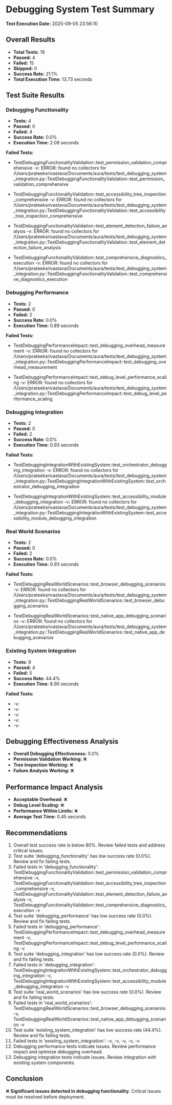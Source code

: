 # Debugging System Test Summary

**Test Execution Date:** 2025-09-05 23:56:10

## Overall Results

- **Total Tests:** 19
- **Passed:** 4
- **Failed:** 15
- **Skipped:** 0
- **Success Rate:** 21.1%
- **Total Execution Time:** 13.73 seconds

## Test Suite Results

### Debugging Functionality

- **Tests:** 4
- **Passed:** 0
- **Failed:** 4
- **Success Rate:** 0.0%
- **Execution Time:** 2.08 seconds

**Failed Tests:**
- TestDebuggingFunctionalityValidation::test_permission_validation_comprehensive -v: ERROR: found no collectors for /Users/prateeksrivastava/Documents/aura/tests/test_debugging_system_integration.py::TestDebuggingFunctionalityValidation::test_permission_validation_comprehensive


- TestDebuggingFunctionalityValidation::test_accessibility_tree_inspection_comprehensive -v: ERROR: found no collectors for /Users/prateeksrivastava/Documents/aura/tests/test_debugging_system_integration.py::TestDebuggingFunctionalityValidation::test_accessibility_tree_inspection_comprehensive


- TestDebuggingFunctionalityValidation::test_element_detection_failure_analysis -v: ERROR: found no collectors for /Users/prateeksrivastava/Documents/aura/tests/test_debugging_system_integration.py::TestDebuggingFunctionalityValidation::test_element_detection_failure_analysis


- TestDebuggingFunctionalityValidation::test_comprehensive_diagnostics_execution -v: ERROR: found no collectors for /Users/prateeksrivastava/Documents/aura/tests/test_debugging_system_integration.py::TestDebuggingFunctionalityValidation::test_comprehensive_diagnostics_execution



### Debugging Performance

- **Tests:** 2
- **Passed:** 0
- **Failed:** 2
- **Success Rate:** 0.0%
- **Execution Time:** 0.89 seconds

**Failed Tests:**
- TestDebuggingPerformanceImpact::test_debugging_overhead_measurement -v: ERROR: found no collectors for /Users/prateeksrivastava/Documents/aura/tests/test_debugging_system_integration.py::TestDebuggingPerformanceImpact::test_debugging_overhead_measurement


- TestDebuggingPerformanceImpact::test_debug_level_performance_scaling -v: ERROR: found no collectors for /Users/prateeksrivastava/Documents/aura/tests/test_debugging_system_integration.py::TestDebuggingPerformanceImpact::test_debug_level_performance_scaling



### Debugging Integration

- **Tests:** 2
- **Passed:** 0
- **Failed:** 2
- **Success Rate:** 0.0%
- **Execution Time:** 0.93 seconds

**Failed Tests:**
- TestDebuggingIntegrationWithExistingSystem::test_orchestrator_debugging_integration -v: ERROR: found no collectors for /Users/prateeksrivastava/Documents/aura/tests/test_debugging_system_integration.py::TestDebuggingIntegrationWithExistingSystem::test_orchestrator_debugging_integration


- TestDebuggingIntegrationWithExistingSystem::test_accessibility_module_debugging_integration -v: ERROR: found no collectors for /Users/prateeksrivastava/Documents/aura/tests/test_debugging_system_integration.py::TestDebuggingIntegrationWithExistingSystem::test_accessibility_module_debugging_integration



### Real World Scenarios

- **Tests:** 2
- **Passed:** 0
- **Failed:** 2
- **Success Rate:** 0.0%
- **Execution Time:** 0.93 seconds

**Failed Tests:**
- TestDebuggingRealWorldScenarios::test_browser_debugging_scenarios -v: ERROR: found no collectors for /Users/prateeksrivastava/Documents/aura/tests/test_debugging_system_integration.py::TestDebuggingRealWorldScenarios::test_browser_debugging_scenarios


- TestDebuggingRealWorldScenarios::test_native_app_debugging_scenarios -v: ERROR: found no collectors for /Users/prateeksrivastava/Documents/aura/tests/test_debugging_system_integration.py::TestDebuggingRealWorldScenarios::test_native_app_debugging_scenarios



### Existing System Integration

- **Tests:** 9
- **Passed:** 4
- **Failed:** 5
- **Success Rate:** 44.4%
- **Execution Time:** 8.90 seconds

**Failed Tests:**
- -v: 
- -v: 
- -v: 
- -v: 
- -v: 

## Debugging Effectiveness Analysis

- **Overall Debugging Effectiveness:** 0.0%
- **Permission Validation Working:** ❌
- **Tree Inspection Working:** ❌
- **Failure Analysis Working:** ❌

## Performance Impact Analysis

- **Acceptable Overhead:** ❌
- **Debug Level Scaling:** ❌
- **Performance Within Limits:** ❌
- **Average Test Time:** 0.45 seconds

## Recommendations

1. Overall test success rate is below 80%. Review failed tests and address critical issues.
2. Test suite 'debugging_functionality' has low success rate (0.0%). Review and fix failing tests.
3. Failed tests in 'debugging_functionality': TestDebuggingFunctionalityValidation::test_permission_validation_comprehensive -v, TestDebuggingFunctionalityValidation::test_accessibility_tree_inspection_comprehensive -v, TestDebuggingFunctionalityValidation::test_element_detection_failure_analysis -v, TestDebuggingFunctionalityValidation::test_comprehensive_diagnostics_execution -v
4. Test suite 'debugging_performance' has low success rate (0.0%). Review and fix failing tests.
5. Failed tests in 'debugging_performance': TestDebuggingPerformanceImpact::test_debugging_overhead_measurement -v, TestDebuggingPerformanceImpact::test_debug_level_performance_scaling -v
6. Test suite 'debugging_integration' has low success rate (0.0%). Review and fix failing tests.
7. Failed tests in 'debugging_integration': TestDebuggingIntegrationWithExistingSystem::test_orchestrator_debugging_integration -v, TestDebuggingIntegrationWithExistingSystem::test_accessibility_module_debugging_integration -v
8. Test suite 'real_world_scenarios' has low success rate (0.0%). Review and fix failing tests.
9. Failed tests in 'real_world_scenarios': TestDebuggingRealWorldScenarios::test_browser_debugging_scenarios -v, TestDebuggingRealWorldScenarios::test_native_app_debugging_scenarios -v
10. Test suite 'existing_system_integration' has low success rate (44.4%). Review and fix failing tests.
11. Failed tests in 'existing_system_integration': -v, -v, -v, -v, -v
12. Debugging performance tests indicate issues. Review performance impact and optimize debugging overhead.
13. Debugging integration tests indicate issues. Review integration with existing system components.

## Conclusion

❌ **Significant issues detected in debugging functionality.** Critical issues must be resolved before deployment.
